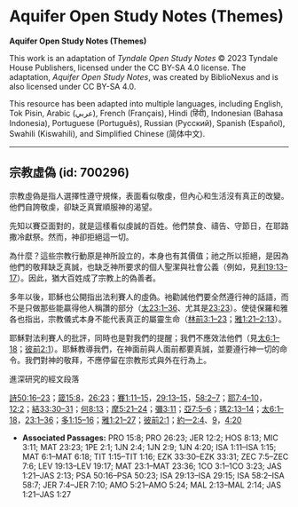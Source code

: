 # Aquifer Open Study Notes (Themes)

**Aquifer Open Study Notes (Themes)**

This work is an adaptation of *Tyndale Open Study Notes* © 2023 Tyndale House Publishers, licensed under the CC BY\-SA 4\.0 license. The adaptation, *Aquifer Open Study Notes*, was created by BiblioNexus and is also licensed under CC BY\-SA 4\.0\.

This resource has been adapted into multiple languages, including English, Tok Pisin, Arabic (عربي), French (Français), Hindi (हिंदी), Indonesian (Bahasa Indonesia), Portuguese (Português), Russian (Русский), Spanish (Español), Swahili (Kiswahili), and Simplified Chinese (简体中文).



--------------------------------

## 宗教虛偽 (id: 700296)

宗教虛偽是指人選擇性遵守規條，表面看似敬虔，但內心和生活沒有真正的改變。他們自誇敬虔，卻缺乏真實順服神的渴望。

先知以賽亞面對的，就是這樣看似虔誠的百姓。他們禁食、禱告、守節日，在耶路撒冷獻祭。然而，神卻拒絕這一切。

為什麼？這些宗教行動原是神所設立的，本身也有其價值；祂之所以拒絕，是因為他們的敬拜缺乏真誠，也缺乏神所要求的個人聖潔與社會公義（例如，見[利19:13–17](https://ref.ly/Lev19:13-Lev19:17)）。因此，猶大百姓成了宗教上的偽善者。

多年以後，耶穌也公開指出法利賽人的虛偽。衪勸誡他們要全然遵行神的話語，而不是只做那些能贏得他人稱讚的部分（[太23:1–36](https://ref.ly/Matt23:1-Matt23:36)、尤其是[23:23](https://ref.ly/Matt23:23)）。使徒保羅和雅各也指出，宗教儀式本身不能代表真正的屬靈生命（[林前3:1–23](https://ref.ly/1Cor3:1-1Cor3:23)；[雅1:21–2:13](https://ref.ly/Jas1:21-Jas2:13)）。

耶穌對法利賽人的批評，同時也是對我們的提醒；我們不應效法他們（見[太6:1–18](https://ref.ly/Matt6:1-Matt6:18)；[彼前2:1](https://ref.ly/1Pet2:1)）。耶穌教導我們，在神面前與人面前都要真誠，並要遵行神一切的命令。我們對神的敬拜，不應停留在宗教形式與外在行為上。

進深研究的經文段落

[詩50:16–23](https://ref.ly/Ps50:16-Ps50:23)；[箴15:8](https://ref.ly/Prov15:8)，[26:23](https://ref.ly/Prov26:23)；[賽1:11–15](https://ref.ly/Isa1:11-Isa1:15)，[29:13–15](https://ref.ly/Isa29:13-Isa29:15)，[58:2–7](https://ref.ly/Isa58:2-Isa58:7)；[耶7:4–10](https://ref.ly/Jer7:4-Jer7:10)，[12:2](https://ref.ly/Jer12:2)；[結33:30–31](https://ref.ly/Ezek33:30-Ezek33:31)；[何8:13](https://ref.ly/Hos8:13)；[摩5:21–24](https://ref.ly/Amos5:21-Amos5:24)；[彌3:11](https://ref.ly/Mic3:11)；[亞7:5–6](https://ref.ly/Zech7:5-Zech7:6)；[瑪2:13–14](https://ref.ly/Mal2:13-Mal2:14)；[太6:1–18](https://ref.ly/Matt6:1-Matt6:18)，[23:1–36](https://ref.ly/Matt23:1-Matt23:36)；[多1:15–16](https://ref.ly/Titus1:15-Titus1:16)；[雅1:21–27](https://ref.ly/Jas1:21-Jas1:27)；[彼前2:1](https://ref.ly/1Pet2:1)；[約一2:4](https://ref.ly/1John2:4)、[9](https://ref.ly/1John2:9)，[4:20](https://ref.ly/1John4:20)

* **Associated Passages:** PRO 15:8; PRO 26:23; JER 12:2; HOS 8:13; MIC 3:11; MAT 23:23; 1PE 2:1; 1JN 2:4; 1JN 2:9; 1JN 4:20; ISA 1:11–ISA 1:15; MAT 6:1–MAT 6:18; TIT 1:15–TIT 1:16; EZK 33:30–EZK 33:31; ZEC 7:5–ZEC 7:6; LEV 19:13–LEV 19:17; MAT 23:1–MAT 23:36; 1CO 3:1–1CO 3:23; JAS 1:21–JAS 2:13; PSA 50:16–PSA 50:23; ISA 29:13–ISA 29:15; ISA 58:2–ISA 58:7; JER 7:4–JER 7:10; AMO 5:21–AMO 5:24; MAL 2:13–MAL 2:14; JAS 1:21–JAS 1:27


